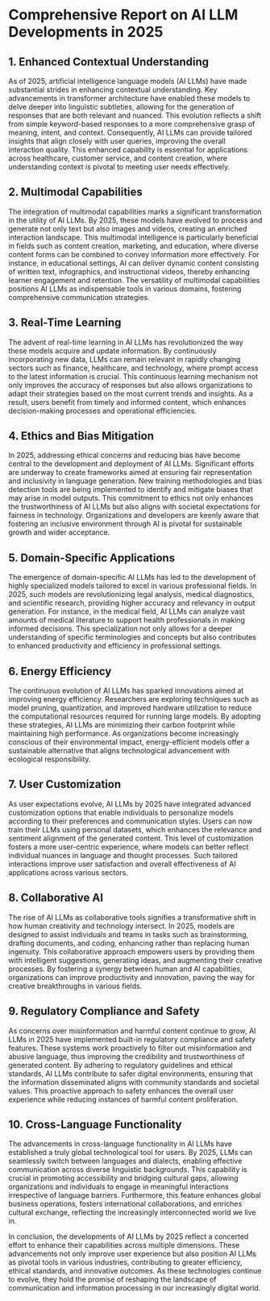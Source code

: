 # Comprehensive Report on AI LLM Developments in 2025

## 1. Enhanced Contextual Understanding
As of 2025, artificial intelligence language models (AI LLMs) have made substantial strides in enhancing contextual understanding. Key advancements in transformer architecture have enabled these models to delve deeper into linguistic subtleties, allowing for the generation of responses that are both relevant and nuanced. This evolution reflects a shift from simple keyword-based responses to a more comprehensive grasp of meaning, intent, and context. Consequently, AI LLMs can provide tailored insights that align closely with user queries, improving the overall interaction quality. This enhanced capability is essential for applications across healthcare, customer service, and content creation, where understanding context is pivotal to meeting user needs effectively.

## 2. Multimodal Capabilities
The integration of multimodal capabilities marks a significant transformation in the utility of AI LLMs. By 2025, these models have evolved to process and generate not only text but also images and videos, creating an enriched interaction landscape. This multimodal intelligence is particularly beneficial in fields such as content creation, marketing, and education, where diverse content forms can be combined to convey information more effectively. For instance, in educational settings, AI can deliver dynamic content consisting of written text, infographics, and instructional videos, thereby enhancing learner engagement and retention. The versatility of multimodal capabilities positions AI LLMs as indispensable tools in various domains, fostering comprehensive communication strategies.

## 3. Real-Time Learning
The advent of real-time learning in AI LLMs has revolutionized the way these models acquire and update information. By continuously incorporating new data, LLMs can remain relevant in rapidly changing sectors such as finance, healthcare, and technology, where prompt access to the latest information is crucial. This continuous learning mechanism not only improves the accuracy of responses but also allows organizations to adapt their strategies based on the most current trends and insights. As a result, users benefit from timely and informed content, which enhances decision-making processes and operational efficiencies.

## 4. Ethics and Bias Mitigation
In 2025, addressing ethical concerns and reducing bias have become central to the development and deployment of AI LLMs. Significant efforts are underway to create frameworks aimed at ensuring fair representation and inclusivity in language generation. New training methodologies and bias detection tools are being implemented to identify and mitigate biases that may arise in model outputs. This commitment to ethics not only enhances the trustworthiness of AI LLMs but also aligns with societal expectations for fairness in technology. Organizations and developers are keenly aware that fostering an inclusive environment through AI is pivotal for sustainable growth and wider acceptance.

## 5. Domain-Specific Applications
The emergence of domain-specific AI LLMs has led to the development of highly specialized models tailored to excel in various professional fields. In 2025, such models are revolutionizing legal analysis, medical diagnostics, and scientific research, providing higher accuracy and relevancy in output generation. For instance, in the medical field, AI LLMs can analyze vast amounts of medical literature to support health professionals in making informed decisions. This specialization not only allows for a deeper understanding of specific terminologies and concepts but also contributes to enhanced productivity and efficiency in professional settings.

## 6. Energy Efficiency
The continuous evolution of AI LLMs has sparked innovations aimed at improving energy efficiency. Researchers are exploring techniques such as model pruning, quantization, and improved hardware utilization to reduce the computational resources required for running large models. By adopting these strategies, AI LLMs are minimizing their carbon footprint while maintaining high performance. As organizations become increasingly conscious of their environmental impact, energy-efficient models offer a sustainable alternative that aligns technological advancement with ecological responsibility.

## 7. User Customization
As user expectations evolve, AI LLMs by 2025 have integrated advanced customization options that enable individuals to personalize models according to their preferences and communication styles. Users can now train their LLMs using personal datasets, which enhances the relevance and sentiment alignment of the generated content. This level of customization fosters a more user-centric experience, where models can better reflect individual nuances in language and thought processes. Such tailored interactions improve user satisfaction and overall effectiveness of AI applications across various sectors.

## 8. Collaborative AI
The rise of AI LLMs as collaborative tools signifies a transformative shift in how human creativity and technology intersect. In 2025, models are designed to assist individuals and teams in tasks such as brainstorming, drafting documents, and coding, enhancing rather than replacing human ingenuity. This collaborative approach empowers users by providing them with intelligent suggestions, generating ideas, and augmenting their creative processes. By fostering a synergy between human and AI capabilities, organizations can improve productivity and innovation, paving the way for creative breakthroughs in various fields.

## 9. Regulatory Compliance and Safety
As concerns over misinformation and harmful content continue to grow, AI LLMs in 2025 have implemented built-in regulatory compliance and safety features. These systems work proactively to filter out misinformation and abusive language, thus improving the credibility and trustworthiness of generated content. By adhering to regulatory guidelines and ethical standards, AI LLMs contribute to safer digital environments, ensuring that the information disseminated aligns with community standards and societal values. This proactive approach to safety enhances the overall user experience while reducing instances of harmful content proliferation.

## 10. Cross-Language Functionality
The advancements in cross-language functionality in AI LLMs have established a truly global technological tool for users. By 2025, LLMs can seamlessly switch between languages and dialects, enabling effective communication across diverse linguistic backgrounds. This capability is crucial in promoting accessibility and bridging cultural gaps, allowing organizations and individuals to engage in meaningful interactions irrespective of language barriers. Furthermore, this feature enhances global business operations, fosters international collaborations, and enriches cultural exchange, reflecting the increasingly interconnected world we live in.

In conclusion, the developments of AI LLMs by 2025 reflect a concerted effort to enhance their capabilities across multiple dimensions. These advancements not only improve user experience but also position AI LLMs as pivotal tools in various industries, contributing to greater efficiency, ethical standards, and innovative outcomes. As these technologies continue to evolve, they hold the promise of reshaping the landscape of communication and information processing in our increasingly digital world.